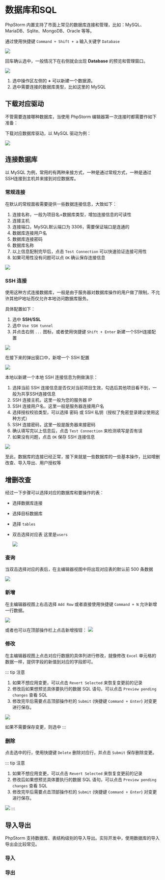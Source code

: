 # 数据库和SQL

PhpStorm 内置支持了市面上常见的数据库连接和管理，比如：MySQL、MariaDB、Sqlite、MongoDB、Oracle 等等。

通过使用快捷键 `Command + Shift + a` 输入关键字 `Database`

![](./images/database/show-database-panel-keymap.png)

回车确认选中，一般情况下在右侧就会出现 **Database** 的预览和管理窗口。

![](./images/database/create-new-data-source.png)

1. 选中操作区左侧的 **+** 可以新建一个数据源。
2. 选中需要连接的数据库类型，比如这里的 MySQL

## 下载对应驱动

不管需要连接哪种数据库，当使用 PhpStorm 编辑器第一次连接时都需要作如下准备：

下载对应数据库驱动，以 MySQL 驱动为例：

![](./images/database/download-missing-mysql-driver-files.png)

## 连接数据库

以 MySQL 为例，常用的有两种来接方式，一种是通过常规方式，一种是通过SSH连接到主机并来接到对应数据库。

### 常规连接

在默认的常规面板需要提供一些数据连接信息，大致如下：

1. 连接名称，一般为项目名+数据库类型，增加连接信息的可读性
2. 连接主机
3. 连接端口，MySQL默认端口为 3306，需要保证端口是连通的
4. 数据库连接用户名
5. 数据库连接密码
6. 数据库名称
7. 以上信息配制完毕后，点击 `Test Connection` 可以快速验证连接可用性
8. 如果可用性没有问题可以点 `OK` 确认保存连接信息

![](./images/database/mysql-general-connection-config.png)

### SSH 连接

使用这种方式连接数据库，一般是由于服务器对数据库操作的用户做了限制，不允许其他IP地址而仅允许本地访问数据库服务。

具体配置如下：

1. 选中 **SSH/SSL**
2. 选中 `Use SSH tunnel`
3. 并点击右侧 `...` 图标，或者使用快捷键 `Shift + Enter` 新建一个SSH连接配置

![](./images/database/mysql-use-ssh-tunnel-config.png)

在接下来的弹出窗口中，新增一个 SSH 配置

![](./images/database/create-new-ssh-configuration.png)

本地以新建一个本地 SSH 连接信息为例做演示：

1. 选择当前 SSH 连接信息是否仅对当前项目生效，勾选后其他项目看不到，一般为共享SSH连接信息
2. SSH 连接主机，这里一般为您的服务器 IP
3. SSH 连接用户名，这里一般是服务器连接用户名
4. 选择授权校验类型，可以选择 密码 或 SSH 私钥（授权了免密登录建议使用这种方式）
5. SSH 连接密码，这里一般是服务器来接密码
6. 确认填写完以上信息后，点击 `Test Connection` 来检测填写是否有误
7. 如果没有问题，点击 `OK` 保存 SSH 连接信息

![](./images/database/create-new-ssh-configuration-submit.png)

至此，数据库的连接已经正常，接下来就是一些数据库的一些基本操作，比如增删改查、导入导出、用户授权等

## 增删改查

经过一下步骤可以选择对应的数据库和要操作的表：

- 选择数据库连接
- 选择目标数据库
- 选择 `tables`
- 双击选择对应表 这里是`users`

  ![](./images/database/select-table.png)

### 查询

当双击选择对应的表后，在主编辑器视图中将出现对应表的默认前 500 条数据

![](./images/database/select-users-table-result.png)

### 新增

在主编辑器视图上右击选择 `Add Row` 或者直接使用快捷键 `Command + N` 允许新增一行数据。

![](./images/database/add-new-row-at-users-table.png)

或者也可以在顶部操作栏上点击新增按钮：
![](./images/database/add-new-row-at-users-table-using-click-add-button.png)

### 修改

在主编辑器视图上点击对应行数据的具体列进行修改，就像修改 `Excel` 单元格的数据一样，提供字段的新值到对应的字段即可。

::: tip 注意
1. 如果不想应用变更，可以点击 `Revert Selected` 来恢复变更前的记录
2. 修改后如果想预览具体要执行的数据 SQL 语句，可以点击 `Preview pending changes` 查看 SQL 
3. 修改完毕后需要点击顶部操作栏的 `Submit` (快捷键 `Command + Enter`) 对变更进行保存。 

![](./images/database/revert-selected-preview-or-submit-changes.png)

如果不需要保存变更，则选中
:::

### 删除

点击选中的行，使用快捷键 `Delete` 删除对应行，并点击 `Submit` 保存删除变更。

::: tip 注意
1. 如果不想应用变更，可以点击 `Revert Selected` 来恢复变更前的记录
2. 修改后如果想预览具体要执行的数据 SQL 语句，可以点击 `Preview pending changes` 查看 SQL
3. 修改完毕后需要点击顶部操作栏的 `Submit` (快捷键 `Command + Enter`) 对变更进行保存。

![](./images/database/revert-selected-preview-or-submit-changes.png)
:::

## 导入导出

PhpStorm 支持数据库、表结构级别的导入导出。实际开发中，使用数据库的导入导出会比较常见。

### 导入

### 导出


